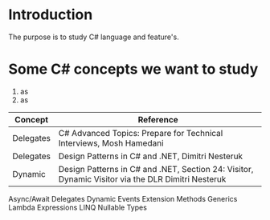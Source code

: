 # Introduction 
The purpose is to study C# language and feature's.

# Some C# concepts we want to study

1. as
2. as

| Concept | Reference |
| ----------- | ----------- |
| Delegates | C# Advanced Topics: Prepare for Technical Interviews, Mosh Hamedani |
| Delegates | Design Patterns in C# and .NET, Dimitri Nesteruk |
| Dynamic | Design Patterns in C# and .NET, Section 24: Visitor, Dynamic Visitor via the DLR Dimitri Nesteruk |


Async/Await
Delegates
Dynamic
Events
Extension Methods
Generics
Lambda Expressions
LINQ
Nullable Types
